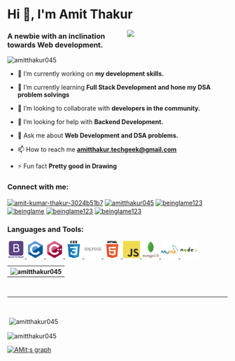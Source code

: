 <h1 align="left">Hi 👋, I'm Amit Thakur</h1>
<img align='right' src="https://media.giphy.com/media/M9gbBd9nbDrOTu1Mqx/giphy.gif" width="230">
<h3 align="left">A newbie with an inclination towards Web development.</h3>

<p align="left"> <img src="https://komarev.com/ghpvc/?username=amitthakur045&label=Profile%20views&color=0e75b6&style=flat" alt="amitthakur045" /> </p>

- 🔭 I’m currently working on **my development skills.**

- 🌱 I’m currently learning **Full Stack Development and hone my DSA problem solvings**

- 👯 I’m looking to collaborate with **developers in the community.**

- 🤝 I’m looking for help with **Backend Development.**

- 💬 Ask me about **Web Development and DSA problems.**

- 📫 How to reach me **amitthakur.techgeek@gmail.com**

- ⚡ Fun fact **Pretty good in Drawing**

<h3 align="left">Connect with me:</h3>
<p align="left">
<a href="https://linkedin.com/in/amit-kumar-thakur-3024b51b7" target="blank"><img align="center" src="https://raw.githubusercontent.com/rahuldkjain/github-profile-readme-generator/master/src/images/icons/Social/linked-in-alt.svg" alt="amit-kumar-thakur-3024b51b7" height="30" width="40" /></a>
<a href="https://instagram.com/amitthakur045" target="blank"><img align="center" src="https://raw.githubusercontent.com/rahuldkjain/github-profile-readme-generator/master/src/images/icons/Social/instagram.svg" alt="amitthakur045" height="30" width="40" /></a>
<a href="https://www.codechef.com/users/beinglame123" target="blank"><img align="center" src="https://cdn.jsdelivr.net/npm/simple-icons@3.1.0/icons/codechef.svg" alt="beinglame123" height="30" width="40" /></a>
<a href="https://codeforces.com/profile/beinglame" target="blank"><img align="center" src="https://cdn.jsdelivr.net/npm/simple-icons@3.0.1/icons/codeforces.svg" alt="beinglame" height="30" width="40" /></a>
<a href="https://www.leetcode.com/beinglame123" target="blank"><img align="center" src="https://raw.githubusercontent.com/rahuldkjain/github-profile-readme-generator/master/src/images/icons/Social/leet-code.svg" alt="beinglame123" height="30" width="40" /></a>
<a href="https://auth.geeksforgeeks.org/user/beinglame123" target="blank"><img align="center" src="https://raw.githubusercontent.com/rahuldkjain/github-profile-readme-generator/master/src/images/icons/Social/geeks-for-geeks.svg" alt="beinglame123" height="30" width="40" /></a>
</p>

<h3 align="left">Languages and Tools:</h3>
<p align="left"> <a href="https://getbootstrap.com" target="_blank"> <img src="https://raw.githubusercontent.com/devicons/devicon/master/icons/bootstrap/bootstrap-plain-wordmark.svg" alt="bootstrap" width="40" height="40"/> </a> <a href="https://www.cprogramming.com/" target="_blank"> <img src="https://raw.githubusercontent.com/devicons/devicon/master/icons/c/c-original.svg" alt="c" width="40" height="40"/> </a> <a href="https://www.w3schools.com/cpp/" target="_blank"> <img src="https://raw.githubusercontent.com/devicons/devicon/master/icons/cplusplus/cplusplus-original.svg" alt="cplusplus" width="40" height="40"/> </a> <a href="https://www.w3schools.com/css/" target="_blank"> <img src="https://raw.githubusercontent.com/devicons/devicon/master/icons/css3/css3-original-wordmark.svg" alt="css3" width="40" height="40"/> </a> <a href="https://expressjs.com" target="_blank"> <img src="https://raw.githubusercontent.com/devicons/devicon/master/icons/express/express-original-wordmark.svg" alt="express" width="40" height="40"/> </a> <a href="https://www.w3.org/html/" target="_blank"> <img src="https://raw.githubusercontent.com/devicons/devicon/master/icons/html5/html5-original-wordmark.svg" alt="html5" width="40" height="40"/> </a> <a href="https://developer.mozilla.org/en-US/docs/Web/JavaScript" target="_blank"> <img src="https://raw.githubusercontent.com/devicons/devicon/master/icons/javascript/javascript-original.svg" alt="javascript" width="40" height="40"/> </a> <a href="https://www.mongodb.com/" target="_blank"> <img src="https://raw.githubusercontent.com/devicons/devicon/master/icons/mongodb/mongodb-original-wordmark.svg" alt="mongodb" width="40" height="40"/> </a> <a href="https://www.mysql.com/" target="_blank"> <img src="https://raw.githubusercontent.com/devicons/devicon/master/icons/mysql/mysql-original-wordmark.svg" alt="mysql" width="40" height="40"/> </a> <a href="https://nodejs.org" target="_blank"> <img src="https://raw.githubusercontent.com/devicons/devicon/master/icons/nodejs/nodejs-original-wordmark.svg" alt="nodejs" width="40" height="40"/> </a> </p>

<table style="width:100%">
  <tr>
      <th><img align="left" src="https://github-readme-stats.vercel.app/api/top-langs?username=amitthakur045&show_icons=true&locale=en&layout=compact&hide=Ruby" alt="amitthakur045" /></th>
    </tr>
</table>
<br>
<hr>
<br>

<p>&nbsp;<img align="center" src="https://github-readme-stats.vercel.app/api?username=amitthakur045&show_icons=true&locale=en" alt="amitthakur045" /></p>

<p><img align="center" src="https://github-readme-streak-stats.herokuapp.com/?user=amitthakur045&" alt="amitthakur045" /></p>

<a href="https://github.com/amitthakur045/github-readme-activity-graph"><img alt="AMit;s graph" src="https://activity-graph.herokuapp.com/graph?username=amitthakur045&bg_color=0D1117&color=5BCDEC&line=5BCDEC&point=FFFFFF&hide_border=true" /></a>
<br/>

